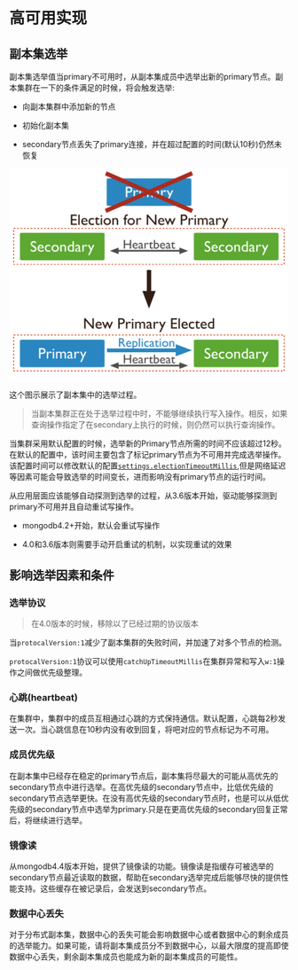 # 高可用实现

## 副本集选举

副本集选举值当primary不可用时，从副本集成员中选举出新的primary节点。副本集群在一下的条件满足的时候，将会触发选举:

- 向副本集群中添加新的节点

- 初始化副本集

- secondary节点丢失了primary连接，并在超过配置的时间(默认10秒)仍然未恢复

![](../../../assets/8402994c3beef23d01f2a3ef1cfdee3dacb02fc1.svg)

这个图示展示了副本集中的选举过程。

> 当副本集群正在处于选举过程中时，不能够继续执行写入操作。相反，如果查询操作指定了在secondary上执行的时候，则仍然可以执行查询操作。

当集群采用默认配置的时候，选举新的Primary节点所需的时间不应该超过12秒。在默认的配置中，该时间主要包含了标记primary节点为不可用并完成选举操作。该配置时间可以修改默认的配置[`settings.electionTimeoutMillis`](https://www.mongodb.com/docs/v4.4/reference/replica-configuration/#mongodb-rsconf-rsconf.settings.electionTimeoutMillis),但是网络延迟等因素可能会导致选举的时间变长，进而影响没有primary节点的运行时间。

从应用层面应该能够自动探测到选举的过程，从3.6版本开始，驱动能够探测到primary不可用并且自动重试写操作。

- mongodb4.2+开始，默认会重试写操作

- 4.0和3.6版本则需要手动开启重试的机制，以实现重试的效果

## 影响选举因素和条件

### 选举协议

> 在4.0版本的时候，移除以了已经过期的协议版本

当`protocalVersion:1`减少了副本集群的失败时间，并加速了对多个节点的检测。

`protocalVersion:1`协议可以使用`catchUpTimeoutMillis`在集群异常和写入`w:1`操作之间做优先级整理。

### 心跳(heartbeat)

在集群中，集群中的成员互相通过心跳的方式保持通信。默认配置，心跳每2秒发送一次。当心跳信息在10秒内没有收到回复，将吧对应的节点标记为不可用。

### 成员优先级

在副本集中已经存在稳定的primary节点后，副本集将尽最大的可能从高优先的secondary节点中进行选举。在高优先级的secondary节点中，比低优先级的secondary节点选举更快。在没有高优先级的secondary节点时，也是可以从低优先级的secondary节点中选举为primary.只是在更高优先级的secondary回复正常后，将继续进行选举。

### 镜像读

从mongodb4.4版本开始，提供了镜像读的功能。镜像读是指缓存可被选举的secondary节点最近读取的数据，帮助在secondary选举完成后能够尽快的提供性能支持。这些缓存在被记录后，会发送到secondary节点。

### 数据中心丢失

对于分布式副本集，数据中心的丢失可能会影响数据中心或者数据中心的剩余成员的选举能力。如果可能，请将副本集成员分不到数据中心，以最大限度的提高即使数据中心丢失，剩余副本集成员也能成为新的副本集成员的可能性。


